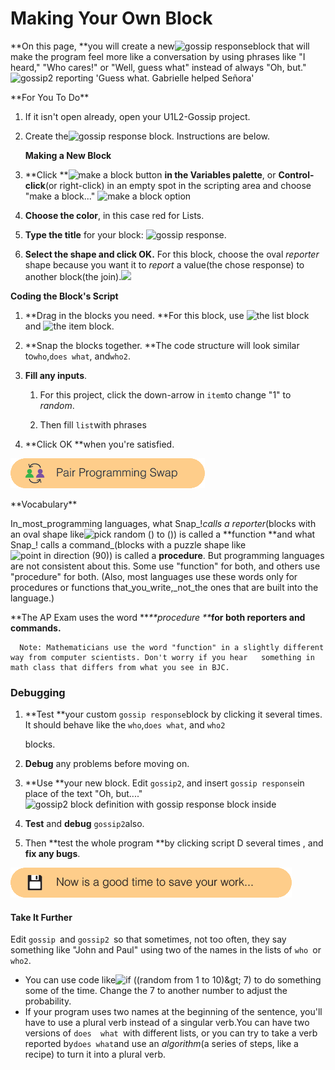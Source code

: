 # Making Your Own Block

**On this page, **you will create a new![](https://bjc.edc.org/bjc-r/img/1-introduction/gossip-response.png "gossip response")block that will make the program feel more like a conversation by using phrases like "I heard," "Who cares!" or "Well, guess what" instead of always "Oh, but." ![](https://bjc.edc.org/bjc-r/img/1-introduction/gossip2-reporting.png "gossip2 reporting &apos;Guess what. Gabrielle helped Señora&apos;")

\*\*For You To Do\*\*

1. If it isn't open already, open your U1L2-Gossip project.
2. Create the![](https://bjc.edc.org/bjc-r/img/1-introduction/gossip-response.png "gossip response") block. Instructions are below.

   **Making a New Block**

3. **Click **![](https://bjc.edc.org/bjc-r/img/1-introduction/make-a-block.png "make a block button") **in the Variables palette**, or **Control-click**\(or right-click\) in an empty spot in the scripting area and choose "make a block..." ![](https://bjc.edc.org/bjc-r/img/1-introduction/make-a-block.jpg "make a block option")

4. **Choose the color**, in this case red for Lists.

5. **Type the title** for your block: ![](https://bjc.edc.org/bjc-r/img/1-introduction/gossip-response.png "gossip response").

6. **Select the shape and click OK.** For this block, choose the oval _reporter_ shape because you want it to _report_ a value\(the chose response\) to another block\(the join\).![](https://bjc.edc.org/bjc-r/img/1-introduction/U1ImageVideoAddendum_img/U1GossipMakeABlock.gif)

**Coding the Block's Script**

1. **Drag in the blocks you need. **For this block, use ![](http://bjc.edc.org/bjc-r/img/1-introduction/list.png "the list block") and ![](http://bjc.edc.org/bjc-r/img/1-introduction/item.png "the item block").

2. **Snap the blocks together. **The code structure will look similar to`who`,`does what`, and`who2`.

3. **Fill any inputs**.

   1. For this project, click the down-arrow in `item`to change "1" to _random_.

   2. Then fill `list`with phrases

4. **Click OK **when you're satisfied.

![](/assets/pair_programming.png)

\*\*Vocabulary\*\*

In_most\_programming languages, what Snap_!_calls a reporter_\(blocks with an oval shape like![](http://bjc.edc.org/bjc-r/img/blocks/pick-random-empty-args.png "pick random \(\) to \(\)")\) is called a **function **and what Snap_! calls a command_\(blocks with a puzzle shape like![](http://bjc.edc.org/bjc-r/img/blocks/point-in-direction-90.png "point in direction \(90\)")\) is called a **procedure**. But programming languages are not consistent about this. Some use "function" for both, and others use "procedure" for both. \(Also, most languages use these words only for procedures or functions that\_you\_write,\_not\_the ones that are built into the language.\)

**The AP Exam uses the word **_**procedure **_**for both reporters and commands.**

```
  Note: Mathematicians use the word "function" in a slightly different way from computer scientists. Don't worry if you hear   something in math class that differs from what you see in BJC.
```

### Debugging

1. **Test **your custom `gossip response`block by clicking it several times. It should behave like the `who`,`does what`, and `who2`

   blocks.

2. **Debug** any problems before moving on.

3. **Use **your new block. Edit `gossip2`, and insert `gossip response`in place of the text "Oh, but...." ![](http://bjc.edc.org/bjc-r/img/1-introduction/gossip2-definition.png "gossip2 block definition with gossip response block inside")

4. **Test** and **debug** `gossip2`also.

5. Then **test the whole program **by clicking script D several times , and **fix any bugs**.

![](/assets/save.png)

#### Take It Further

Edit `gossip `and `gossip2 `so that sometimes, not too often, they say something like "John and Paul" using two of the names in the lists of `who `or  `who2`.

* You can use code like![](http://bjc.edc.org/bjc-r/img/1-introduction/maybe.png "if \(\(random from 1 to 10\)&amp;gt; 7\)")
  to do something some of the time. Change the 7 to another number to adjust the probability.
* If your program uses two names at the beginning of the sentence, you'll have to use a plural verb instead of a singular verb.You can have two versions of `does  what `with different lists, or you can try to take a verb reported by`does what`and use an _algorithm_\(a series of steps, like a recipe\) to turn it into a plural verb.



